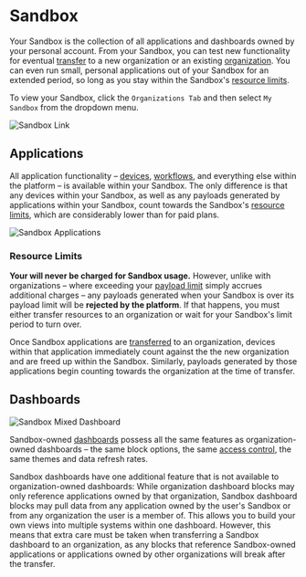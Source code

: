 # Sandbox

Your Sandbox is the collection of all applications and dashboards owned by your personal account. From your Sandbox, you can test new functionality for eventual [transfer](/organizations/transferring-resources/) to a new organization or an existing [organization](/organizations/overview/). You can even run small, personal applications out of your Sandbox for an extended period, so long as you stay within the Sandbox's [resource limits](/organizations/resource-limits/).

To view your Sandbox, click the `Organizations Tab` and then select `My Sandbox` from the dropdown menu.

![Sandbox Link](/images/user-accounts/sandbox-link.png "Sandbox Link")

## Applications

All application functionality – [devices](/devices/overview/), [workflows](/workflows/overview/), and everything else within the platform – is available within your Sandbox. The only difference is that any devices within your Sandbox, as well as any payloads generated by applications within your Sandbox, count towards the Sandbox's [resource limits](/organizations/resource-limits/), which are considerably lower than for paid plans.

![Sandbox Applications](/images/user-accounts/sandbox-applications.png "Sandbox Applications")

### Resource Limits

**Your will never be charged for Sandbox usage.** However, unlike with organizations – where exceeding your [payload limit](/organizations/resource-limits/#payload-limits) simply accrues additional charges – any payloads generated when your Sandbox is over its payload limit will be **rejected by the platform**. If that happens, you must either transfer resources to an organization or wait for your Sandbox's limit period to turn over.

Once Sandbox applications are [transferred](/organizations/transferring-resources/) to an organization, devices within that application immediately count against the the new organization and are freed up within the Sandbox. Similarly, payloads generated by those applications begin counting towards the organization at the time of transfer.

## Dashboards

![Sandbox Mixed Dashboard](/images/user-accounts/sandbox-mixed-dashboard.png "Sandbox Mixed Dashboard")

Sandbox-owned [dashboards](/dashboards/overview/) possess all the same features as organization-owned dashboards – the same block options, the same [access control](/dashboards/overview/#dashboard-access-control), the same themes and data refresh rates.

Sandbox dashboards have one additional feature that is not available to organization-owned dashboards: While organization dashboard blocks may only reference applications owned by that organization, Sandbox dashboard blocks may pull data from any application owned by the user's Sandbox or from any organization the user is a member of. This allows you to build your own views into multiple systems within one dashboard. However, this means that extra care must be taken when transferring a Sandbox dashboard to an organization, as any blocks that reference Sandbox-owned applications or applications owned by other organizations will break after the transfer.
